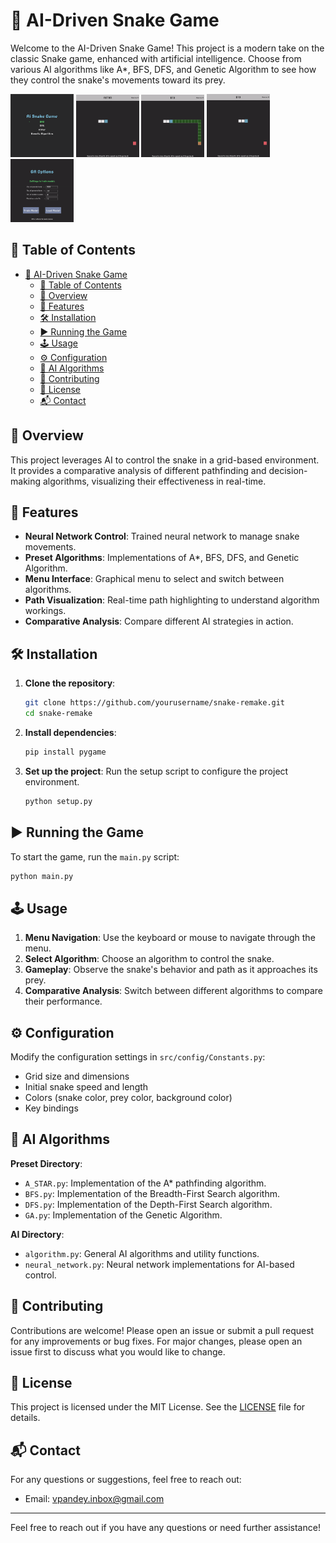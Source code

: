 # 🐍 AI-Driven Snake Game

Welcome to the AI-Driven Snake Game! This project is a modern take on the classic Snake game, enhanced with artificial intelligence. Choose from various AI algorithms like A*, BFS, DFS, and Genetic Algorithm to see how they control the snake's movements toward its prey.

<div align="left">
<p align="left">
<img  width="20%" src="docs/images/mainMenu.png" /> <img  width="20%" src="docs/images/astar.gif" /> <img  width="20%" src="docs/images/bfs.gif" /> <img  width="20%" src="docs/images/dfs.gif"/> <img  width="20%" src="docs/images/ga.gif" />
</p>
</div>

## 📜 Table of Contents

- [🐍 AI-Driven Snake Game](#-ai-driven-snake-game)
  - [📜 Table of Contents](#-table-of-contents)
  - [🌟 Overview](#-overview)
  - [🚀 Features](#-features)
  - [🛠️ Installation](#️-installation)
  - [▶️ Running the Game](#️-running-the-game)
  - [🕹️ Usage](#️-usage)
  - [⚙️ Configuration](#️-configuration)
  - [🧠 AI Algorithms](#-ai-algorithms)
  - [🤝 Contributing](#-contributing)
  - [📜 License](#-license)
  - [📬 Contact](#-contact)

## 🌟 Overview

This project leverages AI to control the snake in a grid-based environment. It provides a comparative analysis of different pathfinding and decision-making algorithms, visualizing their effectiveness in real-time.

## 🚀 Features

- **Neural Network Control**: Trained neural network to manage snake movements.
- **Preset Algorithms**: Implementations of A*, BFS, DFS, and Genetic Algorithm.
- **Menu Interface**: Graphical menu to select and switch between algorithms.
- **Path Visualization**: Real-time path highlighting to understand algorithm workings.
- **Comparative Analysis**: Compare different AI strategies in action.

## 🛠️ Installation

1. **Clone the repository**:
    ```bash
    git clone https://github.com/yourusername/snake-remake.git
    cd snake-remake
    ```

2. **Install dependencies**:
    ```bash
    pip install pygame
    ```

3. **Set up the project**:
    Run the setup script to configure the project environment.
    ```bash
    python setup.py
    ```

## ▶️ Running the Game

To start the game, run the `main.py` script:
   ```bash
   python main.py
   ```
## 🕹️ Usage

1. **Menu Navigation**: Use the keyboard or mouse to navigate through the menu.
2. **Select Algorithm**: Choose an algorithm to control the snake.
3. **Gameplay**: Observe the snake's behavior and path as it approaches its prey.
4. **Comparative Analysis**: Switch between different algorithms to compare their performance.


## ⚙️ Configuration

Modify the configuration settings in `src/config/Constants.py`:

- Grid size and dimensions
- Initial snake speed and length
- Colors (snake color, prey color, background color)
- Key bindings

## 🧠 AI Algorithms

**Preset Directory**:
- `A_STAR.py`: Implementation of the A* pathfinding algorithm.
- `BFS.py`: Implementation of the Breadth-First Search algorithm.
- `DFS.py`: Implementation of the Depth-First Search algorithm.
- `GA.py`: Implementation of the Genetic Algorithm.

**AI Directory**:
- `algorithm.py`: General AI algorithms and utility functions.
- `neural_network.py`: Neural network implementations for AI-based control.

## 🤝 Contributing

Contributions are welcome! Please open an issue or submit a pull request for any improvements or bug fixes. For major changes, please open an issue first to discuss what you would like to change.

## 📜 License

This project is licensed under the MIT License. See the [LICENSE](LICENSE) file for details.

## 📬 Contact

For any questions or suggestions, feel free to reach out:

- Email: vpandey.inbox@gmail.com

---

Feel free to reach out if you have any questions or need further assistance!
